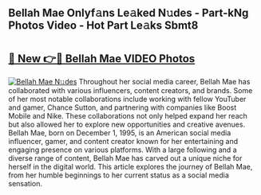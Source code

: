 ## Bellah Mae Onlyf𝚊ns Le𝚊ked N𝚞des - Part-kNg Photos Video - Hot Part Le𝚊ks Sbmt8

# <h2><a href="http://ac28200.deff.icu/?id=Bellah+Mae">🔗 New 👉🔴 Bellah Mae VIDEO Photos</a></h2>

[![Bellah Mae N𝚞des](https://i.imgur.com/rIISA9y.gif)](http://ac28200.deff.icu/?id=Bellah+Mae)
Throughout her social media career, Bellah Mae has collaborated with various influencers, content creators, and brands. Some of her most notable collaborations include working with fellow YouTuber and gamer, Chance Sutton, and partnering with companies like Boost Mobile and Nike. These collaborations not only helped expand her reach but also allowed her to explore new opportunities and creative avenues. Bellah Mae, born on December 1, 1995, is an American social media influencer, gamer, and content creator known for her entertaining and engaging presence on various platforms. With a large following and a diverse range of content, Bellah Mae has carved out a unique niche for herself in the digital world. This article explores the journey of Bellah Mae, from her humble beginnings to her current status as a social media sensation.
